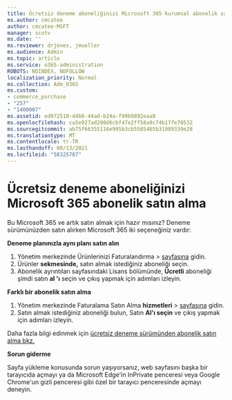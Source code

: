 ```yaml
---
title: Ücretsiz deneme aboneliğinizi Microsoft 365 kurumsal abonelik satın alma
ms.author: cmcatee
author: cmcatee-MSFT
manager: scotv
ms.date: ''
ms.reviewer: drjones, jmueller
ms.audience: Admin
ms.topic: article
ms.service: o365-administration
ROBOTS: NOINDEX, NOFOLLOW
localization_priority: Normal
ms.collection: Adm_O365
ms.custom:
- commerce_purchase
- "257"
- "1400007"
ms.assetid: ed072510-d4b6-44ad-b24a-f99b9892eaa8
ms.openlocfilehash: ca5e927ad200d6cbf47e2ff58a9c74b17fe70532
ms.sourcegitcommit: ab75f66355116e995b3cb5505465b31989339e28
ms.translationtype: MT
ms.contentlocale: tr-TR
ms.lasthandoff: 08/13/2021
ms.locfileid: "58325787"
---
```

# <a name="buy-a-subscription-to-microsoft-365-from-your-free-trial"></a>Ücretsiz deneme aboneliğinizi Microsoft 365 abonelik satın alma

Bu Microsoft 365 ve artık satın almak için hazır mısınız? Deneme sürümünüzden satın alırken Microsoft 365 iki seçeneğiniz vardır:
  
 **Deneme planınızla aynı planı satın alın**
  
1. Yönetim merkezinde Ürünlerinizi Faturalandırma  \> [sayfasına](https://go.microsoft.com/fwlink/p/?linkid=842054) gidin.
2. Ürünler **sekmesinde,** satın almak istediğiniz aboneliği seçin.
3. Abonelik ayrıntıları sayfasındaki Lisans bölümünde, **Ücretli** aboneliği şimdi satın **al 'ı** seçin ve çıkış yapmak için adımları izleyin.
 
**Farklı bir abonelik satın alma**
  
1. Yönetim merkezinde Faturalama Satın Alma **hizmetleri** \> [sayfasına](https://go.microsoft.com/fwlink/p/?linkid=868433) gidin.
2. Satın almak istediğiniz aboneliği bulun, Satın **Al'ı seçin** ve çıkış yapmak için adımları izleyin.

Daha fazla bilgi edinmek için [ücretsiz deneme sürümünden abonelik satın alma bkz.](https://docs.microsoft.com/microsoft-365/commerce/try-or-buy-microsoft-365#buy-a-subscription-from-your-free-trial)

**Sorun giderme**

Sayfa yükleme konusunda sorun yaşıyorsanız, web sayfasını başka bir tarayıcıda açmayı ya da Microsoft Edge'in InPrivate penceresi veya Google Chrome'un gizli penceresi gibi özel bir tarayıcı penceresinde açmayı deneyin.